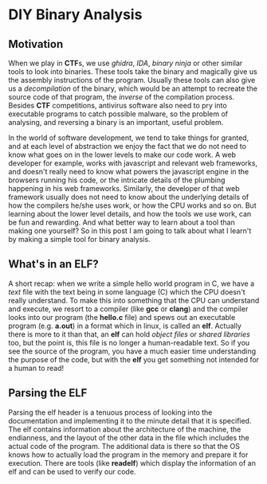 # DIY Binary Analysis
## Motivation
When we play in **CTF**s, we use _ghidra_, _IDA_, _binary ninja_ or other similar tools to look into binaries. These tools take the binary and magically give us the assembly instructions of the program. Usually these tools can also give us a _decompilation_ of the binary, which would be an attempt to recreate the source code of that program, the _inverse_ of the compilation process. Besides **CTF** competitions, antivirus software also need to pry into executable programs to catch possible malware, so the problem of analysing, and reversing a binary is an important, useful problem. <br>

In the world of software development, we tend to take things for granted, and at each level of abstraction we enjoy the fact that we do not need to know what goes on in the lower levels to make our code work. A web developer for example, works with javascript and relevant web frameworks, and doesn't really need to know what powers the javascript engine in the browsers running his code, or the intricate details of the plumbing happening in his web frameworks. Similarly, the developer of that web framework usually does not need to know about the underlying details of how the compilers he/she uses work, or how the CPU works and so on. But learning about the lower level details, and how the tools we use work, can be fun and rewarding. And what better way to learn about a tool than making one yourself? So in this post I am going to talk about what I learn't by making a simple tool for binary analysis. <br>

## What's in an ELF?
A short recap: when we write a simple hello world program in C, we have a _text_ file with the text being in some language (C) which the CPU doesn't really understand. To make this into something that the CPU can understand and execute, we resort to a compiler (like **gcc** or **clang**) and the compiler looks into our program (the **hello.c** file) and spews out an executable program (e.g. **a.out**) in a format which in linux, is called an **elf**. Actually there is more to it than that, an **elf** can hold _object files_ or _shared libraries_ too, but the point is, this file is no longer a human-readable text. So if you see the source of the program, you have a much easier time understanding the purpose of the code, but with the **elf** you get something not intended for a human to read! 

## Parsing the ELF
Parsing the elf header is a tenuous process of looking into the documentation and implementing it to the minute detail that it is specified. The elf contains information about the architecture of the machine, the endianness, and the layout of the other data in the file which includes the actual code of the program. The additional data is there so that the OS knows how to actually load the program in the memory and prepare it for execution. There are tools (like **readelf**) which display the information of an elf and can be used to verify our code. 
